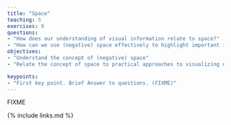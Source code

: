 ```yaml
---
title: "Space"
teaching: 5
exercises: 0
questions:
- "How does our understanding of visual information relate to space?"
- "How can we use (negative) space effectively to highlight important information?"
objectives:
- "Understand the concept of (negative) space"
- "Relate the concept of space to practical approaches to visualizing data"

keypoints:
- "First key point. Brief Answer to questions. (FIXME)"
---
```

FIXME

{% include links.md %}


